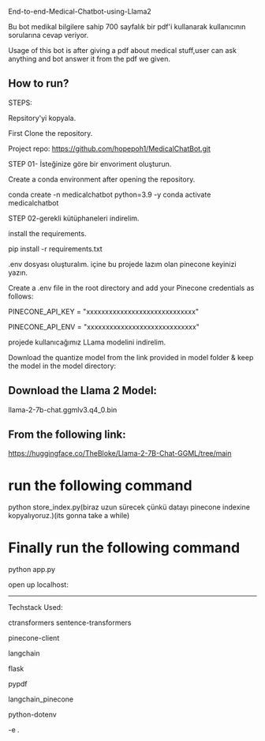 End-to-end-Medical-Chatbot-using-Llama2

Bu bot medikal bilgilere sahip 700 sayfalık bir pdf'i kullanarak  kullanıcının sorularına cevap veriyor.

Usage of this bot is after giving a pdf about medical stuff,user can ask anything and bot answer it from the pdf we given.

## How to run?
STEPS:

 Repsitory'yi kopyala.

 First Clone the repository.

Project repo: https://github.com/hopepoh1/MedicalChatBot.git

STEP 01- İsteğinize göre bir envoriment oluşturun.

Create a conda environment after opening the repository.

conda create -n medicalchatbot python=3.9 -y
conda activate medicalchatbot

STEP 02-gerekli  kütüphaneleri indirelim.

install the requirements.

pip install -r requirements.txt

.env dosyası oluşturalım. içine bu projede lazım olan pinecone keyinizi yazın.

Create a .env file in the root directory and add your Pinecone credentials as follows:

PINECONE_API_KEY = "xxxxxxxxxxxxxxxxxxxxxxxxxxxxx"

PINECONE_API_ENV = "xxxxxxxxxxxxxxxxxxxxxxxxxxxxx"

projede kullanıcağımız LLama modelini indirelim.

Download the quantize model from the link provided in model folder & keep the model in the model directory:
## Download the Llama 2 Model:

llama-2-7b-chat.ggmlv3.q4_0.bin


## From the following link:
https://huggingface.co/TheBloke/Llama-2-7B-Chat-GGML/tree/main
# run the following command
python store_index.py(biraz uzun sürecek çünkü datayı pinecone indexine kopyalıyoruz.)(its gonna take a while)

# Finally run the following command
python app.py

open up localhost:

*******************
Techstack Used:

ctransformers
sentence-transformers

pinecone-client

langchain

flask

pypdf

langchain_pinecone

python-dotenv

-e .
